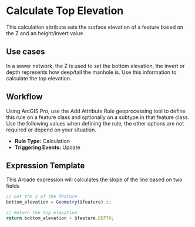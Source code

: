 # Calculate Top Elevation

This calculation attribute sets the surface elevation of a feature based on the Z and an height/invert value 

## Use cases

In a sewer network, the Z is used to set the bottom elevation, the invert or depth represents how deep/tall the manhole is.  Use this information to calculate the top elevation.

## Workflow

Using ArcGIS Pro, use the Add Attribute Rule geoprocessing tool to define this rule on a feature class and optionally on a subtype in that feature class.  Use the following values when defining the rule, the other options are not required or depend on your situation.
  
  - **Rule Type:** Calculation
  - **Triggering Events:** Update

## Expression Template

This Arcade expression will calculates the slope of the line based on two fields
```js
// Get the Z of the feature
bottom_elevation = Geometry($feature).z;

// Return the top elevation
return bottom_elevation + $feature.DEPTH;
```
